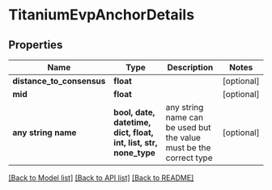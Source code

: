 # TitaniumEvpAnchorDetails


## Properties
Name | Type | Description | Notes
------------ | ------------- | ------------- | -------------
**distance_to_consensus** | **float** |  | [optional] 
**mid** | **float** |  | [optional] 
**any string name** | **bool, date, datetime, dict, float, int, list, str, none_type** | any string name can be used but the value must be the correct type | [optional]

[[Back to Model list]](../README.md#documentation-for-models) [[Back to API list]](../README.md#documentation-for-api-endpoints) [[Back to README]](../README.md)


